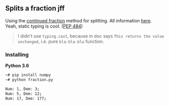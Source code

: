 ## Splits a fraction jff
Using the [continued fraction](https://en.wikipedia.org/wiki/Continued_fraction) method for splitting. All information [here](http://www.maths.surrey.ac.uk/hosted-sites/R.Knott/Fibonacci/cfINTRO.html#termdecs).  
Yeah, static typing is cool. ([PEP 484](https://www.python.org/dev/peps/pep-0484/))

> I didn't use `typing.cast`, because in doc says `This returns the value unchanged`, i.e. pure `bla-bla-bla` function.

### Installing

**Python 3.6**

```bash
~# pip install numpy  
~# python fraction.py

Num: 1, Dem: 3;
Num: 5, Dem: 12;
Num: 17, Dem: 177;
```